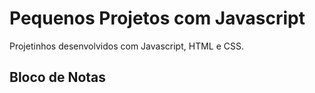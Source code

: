# Pequenos Projetos com Javascript
Projetinhos desenvolvidos com Javascript, HTML e CSS.


<h2> Bloco de Notas </h2>
